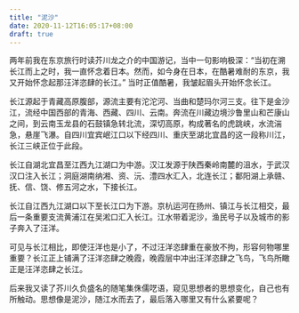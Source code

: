 ```yaml
---
title: "泥沙"
date: 2020-11-12T16:05:17+08:00
draft: true
---
```


两年前我在东京旅行时读芥川龙之介的中国游记，当中一句影响极深：“当初在溯长江而上之时，我一直怀念着日本。然而，如今身在日本，在酷暑难耐的东京，我又开始怀念起那汪洋恣肆的长江。” 当时正值酷暑，我皱起眉头开始怀念长江。

长江源起于青藏高原腹部，源流主要有沱沱河、当曲和楚玛尔河三支。往下是金沙江，流经中国西部的青海、西藏、四川、云南。奔流在川藏边境沙鲁里山和芒康山之间，到云南玉龙县的石鼓镇急转北流，深切高原，构成著名的虎跳峡，水流湍急，悬崖飞瀑。自四川宜宾岷江口以下经四川、重庆至湖北宜昌的这一段称川江，长江三峡正位于此段。

长江自湖北宜昌至江西九江湖口为中游。汉江发源于陕西秦岭南麓的沮水，于武汉汉口注入长江；洞庭湖南纳湘、资、沅、澧四水汇入，北连长江；鄱阳湖上承赣、抚、信、饶、修五河之水，下接长江。

长江自江西九江湖口以下至长江口为下游。京杭运河在扬州、镇江与长江相交，最后一条重要支流黄浦江在吴淞口汇入长江。江水带着泥沙，渔民号子以及城市的影子奔入了汪洋。

可见与长江相比，即使汪洋也是小了，不过汪洋恣肆重在豪放不拘，形容何物哪里重要？长江正上铺满了汪洋恣肆之晚霞，晚霞层中冲出汪洋恣肆之飞鸟，飞鸟所瞰正是汪洋恣肆之长江。

后来我又读了芥川久负盛名的随笔集侏儒呓语，窥见思想者的思想变化，自己也有所触动。思想像是泥沙，随江水而去了，最后落入哪里又有什么紧要呢？